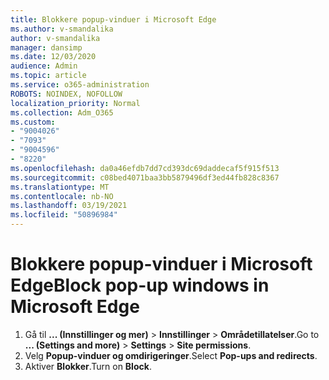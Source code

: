 ```yaml
---
title: Blokkere popup-vinduer i Microsoft Edge
ms.author: v-smandalika
author: v-smandalika
manager: dansimp
ms.date: 12/03/2020
audience: Admin
ms.topic: article
ms.service: o365-administration
ROBOTS: NOINDEX, NOFOLLOW
localization_priority: Normal
ms.collection: Adm_O365
ms.custom:
- "9004026"
- "7093"
- "9004596"
- "8220"
ms.openlocfilehash: da0a46efdb7dd7cd393dc69daddecaf5f915f513
ms.sourcegitcommit: c08bed4071baa3bb5879496df3ed44fb828c8367
ms.translationtype: MT
ms.contentlocale: nb-NO
ms.lasthandoff: 03/19/2021
ms.locfileid: "50896984"
---
```

# <a name="block-pop-up-windows-in-microsoft-edge"></a><span data-ttu-id="19f71-102">Blokkere popup-vinduer i Microsoft Edge</span><span class="sxs-lookup"><span data-stu-id="19f71-102">Block pop-up windows in Microsoft Edge</span></span>

1. <span data-ttu-id="19f71-103">Gå til **... (Innstillinger og mer)**  >  **Innstillinger**  >  **Områdetillatelser**.</span><span class="sxs-lookup"><span data-stu-id="19f71-103">Go to **... (Settings and more)** > **Settings** > **Site permissions**.</span></span>
2. <span data-ttu-id="19f71-104">Velg **Popup-vinduer og omdirigeringer**.</span><span class="sxs-lookup"><span data-stu-id="19f71-104">Select **Pop-ups and redirects**.</span></span>
3. <span data-ttu-id="19f71-105">Aktiver **Blokker**.</span><span class="sxs-lookup"><span data-stu-id="19f71-105">Turn on **Block**.</span></span>